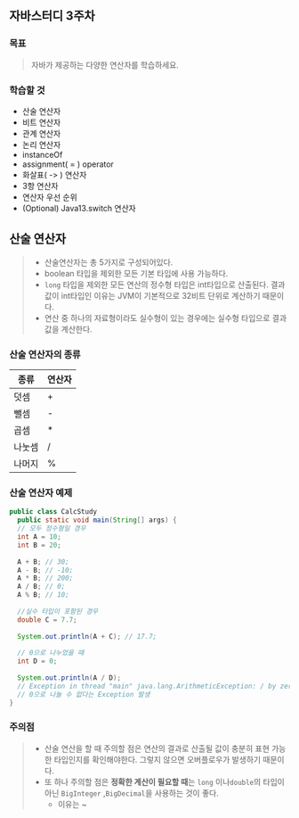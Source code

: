 ## 자바스터디 3주차



### 목표

> 자바가 제공하는 다양한 연산자를 학습하세요.



### 학습할 것

* 산술 연산자
* 비트 연산자
* 관계 연산자
* 논리 연산자
* instanceOf
* assignment( = ) operator
* 화살표( -> ) 연산자
* 3항 연산자
* 연산자 우선 순위
* (Optional) Java13.switch 연산자



## 산술 연산자

> * 산술연산자는 총 5가지로 구성되어있다. 
> * boolean 타입을 제외한 모든 기본 타입에 사용 가능하다.
> * `long` 타입을 제외한 모든 연산의 정수형 타입은 int타입으로 산출된다. 결과값이 int타입인 이유는 JVM이 기본적으로 32비트 단위로 계산하기 때문이다. 
> * 연산 중 하나의 자료형이라도 실수형이 있는 경우에는 실수형 타입으로 결과값을 계산한다.



### 산술 연산자의 종류

| 종류   | 연산자 |
| ------ | ------ |
| 덧셈   | +      |
| 뺄셈   | -      |
| 곱셈   | *      |
| 나눗셈 | /      |
| 나머지 | %      |



### 산술 연산자 예제

```java
public class CalcStudy
  public static void main(String[] args) {
  // 모두 정수형일 경우
  int A = 10;
  int B = 20;
  
  A + B; // 30;
  A - B; // -10;
  A * B; // 200;
  A / B; // 0;
  A % B; // 10;
  
  //실수 타입이 포함된 경우
  double C = 7.7;
  
  System.out.println(A + C); // 17.7;
  
  // 0으로 나누었을 때
  int D = 0;
  
  System.out.println(A / D); 
  // Exception in thread "main" java.lang.ArithmeticException: / by zero
  // 0으로 나눌 수 없다는 Exception 발생
}
```



### 주의점

> * 산술 연산을 할 때 주의할 점은 연산의 결과로 산출될 값이 충분히 표현 가능한 타입인지를 확인해야한다. 그렇지 않으면 오버플로우가 발생하기 때문이다.
> * 또 하나 주의할 점은 **정확한 계산이 필요할 때**는 `long` 이나`double`의 타입이 아닌 `BigInteger` ,`BigDecimal`을 사용하는 것이 좋다. 
>   * 이유는 ~